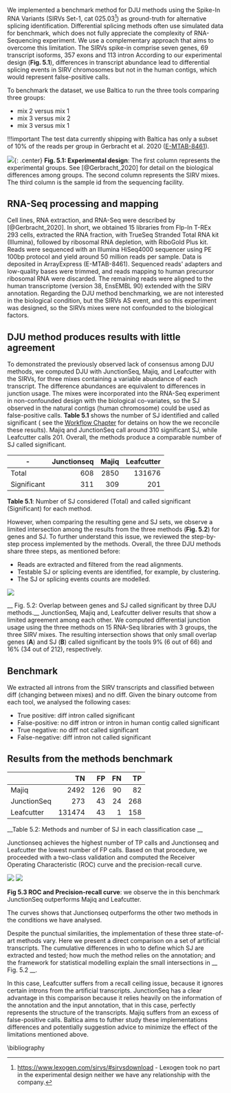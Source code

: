 We implemented a benchmark method for DJU methods using the Spike-In RNA Variants (SIRVs Set-1, cat 025.03[^2]) as ground-truth for alternative splicing identification.
Differential splicing methods often use simulated data for benchmark, which does not fully appreciate the complexity of RNA-Sequencing experiment. We use a complementary approach that aims to overcome this limitation. The SIRVs spike-in comprise seven genes, 69 transcript isoforms, 357 exons and 113 intron
According to our experimental design (__Fig. 5.1__), differences in transcript abundance lead to differential splicing events in SIRV chromosomes but not in the human contigs, which would represent false-positive calls. 

To benchmark the dataset, we use Baltica to run the three tools comparing three groups:  
- mix 2 versus mix 1  
- mix 3 versus mix 2  
- mix 3 versus mix 1  

!!!important
    The test data currently shipping with Baltica has only a subset of 10% of the reads per group in Gerbracht et al. 2020 ([E-MTAB-8461](https://www.ebi.ac.uk/arrayexpress/experiments/E-MTAB-8461/)).


![](img/experiment_design.png){: .center} __Fig. 5.1: Experimental design__: The first column represents the experimental groups. See [@Gerbracht_2020] for detail on the biological differences among groups. The second column represents the SIRV mixes. The third column is the sample id from the sequencing facility. 

## RNA-Seq processing and mapping

Cell lines, RNA extraction, and RNA-Seq were described by [@Gerbracht_2020]. In short, we obtained 15 libraries from Flp-In T-REx 293 cells, extracted the RNA fraction, with TrueSeq Stranded Total RNA kit (Illumina), followed by ribosomal RNA depletion, with RiboGold Plus kit. Reads were sequenced with an Illumina HiSeq4000 sequencer using PE 100bp protocol and yield around 50 million reads per sample. Data is deposited in ArrayExpress (E-MTAB-8461).
Sequenced reads' adapters and low-quality bases were trimmed, and reads mapping to human precursor ribosomal RNA were discarded.
The remaining reads were aligned to the human transcriptome (version 38, EnsEMBL 90) extended with the SIRV annotation.
Regarding the DJU method benchmarking, we are not interested in the biological condition, but the SIRVs AS event, and so this experiment was designed, so the SIRVs mixes were not confounded to the biological factors.

[^2]: https://www.lexogen.com/sirvs/#sirvsdownload - Lexogen took no part in the experimental design neither we have any relationship with the company.


## DJU method produces results with little agreement

To demonstrated the previously observed lack of consensus among DJU methods, we computed DJU with JunctionSeq, Majiq, and Leafcutter with the SIRVs, for three mixes containing a variable abundance of each transcript. The difference abundances are equivalent to differences in junction usage. The mixes were incorporated into the RNA-Seq experiment in non-confounded design with the biological co-variates, so the SJ observed in the natural contigs (human chromosome) could be used as false-positive calls. __Table 5.1__ shows the number of SJ identified and called significant ( see the [Workflow Chapter](integration.md) for detains on how the we reconcile these results). Majiq and JunctionSeq call around 310 significant SJ, while Leafcutter calls 201. Overall, the methods produce a comparable number of SJ called significant.

| - | Junctionseq | Majiq | Leafcutter |
| - |------------:|------:|-----------:|  
Total | 608 | 2850 | 131676 
Significant | 311 | 309 | 201

__Table 5.1__: Number of SJ considered (Total) and called significant (Significant) for each method.

However, when comparing the resulting gene and SJ sets, we observe a limited intersection among the results from the three methods (__Fig. 5.2__) for genes and SJ. To further understand this issue, we reviewed the step-by-step process implemented by the methods. Overall, the three DJU methods share three steps, as mentioned before:  

- Reads are extracted and filtered from the read alignments.
- Testable SJ or splicing events are identified, for example, by clustering.
- The SJ or splicing events counts are modelled.

![](img/results_with_little_aggrement.png)

__ Fig. 5.2: Overlap between genes and SJ called significant by three DJU methods.__ JunctionSeq, Majiq and, Leafcutter deliver results that show a limited agreement among each other. We computed differential junction usage using the three methods on 15 RNA-Seq libraries with 3 groups, the three SIRV mixes. The resulting intersection shows that only small overlap genes (__A__) and SJ (__B__) called significant by the tools 9% (6 out of 66) and 16% (34 out of 212), respectively.

## Benchmark

We extracted all introns from the SIRV transcripts and classified between diff (changing between mixes) and no diff. Given the binary outcome from each tool, we analysed the following cases:

- True positive: diff intron called significant 
- False-positive: no diff intron or intron in human contig called significant  
- True negative: no diff not called significant  
- False-negative: diff intron not called significant  

## Results from the methods benchmark 



| | TN | FP | FN | TP|
|-------|---:|---:|---:|---:|
|Majiq       | 2492   | 126 | 90 | 82  |
|JunctionSeq | 273    | 43  | 24 | 268 |
|Leafcutter  | 131474 | 43  | 1  | 158 |  

__Table 5.2: Methods and number of SJ in each classification case __

Junctionseq achieves the highest number of TP calls and Junctionseq and Leafcutter the lowest number of FP calls. Based on that procedure, we proceeded with a two-class validation and computed the Receiver Operating Characteristic (ROC) curve and the precision-recall curve. 

![](img/roc_curve.png)
![](img/pr_curve.png)     

__Fig 5.3 ROC and Precision-recall curve__: we observe the in this benchmark JunctionSeq outperforms Majiq and Leafcutter. 

The curves shows that Junctionseq outperforms the other two methods in the conditions we have analysed.

Despite the punctual similarities, the implementation of these three state-of-art methods vary. Here we present a direct comparison on a set of artificial transcripts. The cumulative differences in who to define which SJ are extracted and tested; how much the method relies on the annotation; and the framework for statistical modelling explain the small intersections in __ Fig. 5.2 __.

In this case, Leafcutter suffers from a recall ceiling issue, because it ignores certain introns from the artificial transcripts. JunctionSeq has a clear advantage in this comparison because it relies heavily on the information of the annotation and the input annotation, that in this case, perfectly represents the structure of the transcripts.
Majiq suffers from an excess of false-positive calls. Baltica aims to futher study these implementations differences and potentially suggestion advice to minimize the effect of the limitations mentioned above.

\bibliography

<!-- This benchmark uses the SIRV complete annotation. Junctionseq would not perform as well in incomplete annotation or over-annotated cases  -->
